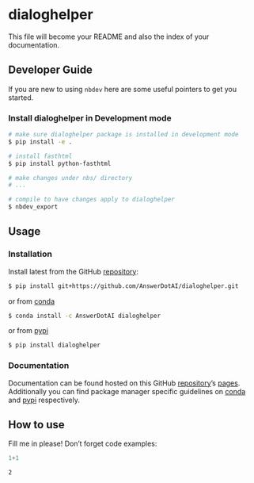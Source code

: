 # dialoghelper


<!-- WARNING: THIS FILE WAS AUTOGENERATED! DO NOT EDIT! -->

This file will become your README and also the index of your
documentation.

## Developer Guide

If you are new to using `nbdev` here are some useful pointers to get you
started.

### Install dialoghelper in Development mode

``` sh
# make sure dialoghelper package is installed in development mode
$ pip install -e .

# install fasthtml
$ pip install python-fasthtml

# make changes under nbs/ directory
# ...

# compile to have changes apply to dialoghelper
$ nbdev_export
```

## Usage

### Installation

Install latest from the GitHub
[repository](https://github.com/AnswerDotAI/dialoghelper):

``` sh
$ pip install git+https://github.com/AnswerDotAI/dialoghelper.git
```

or from [conda](https://anaconda.org/AnswerDotAI/dialoghelper)

``` sh
$ conda install -c AnswerDotAI dialoghelper
```

or from [pypi](https://pypi.org/project/dialoghelper/)

``` sh
$ pip install dialoghelper
```

### Documentation

Documentation can be found hosted on this GitHub
[repository](https://github.com/AnswerDotAI/dialoghelper)’s
[pages](https://AnswerDotAI.github.io/dialoghelper/). Additionally you
can find package manager specific guidelines on
[conda](https://anaconda.org/AnswerDotAI/dialoghelper) and
[pypi](https://pypi.org/project/dialoghelper/) respectively.

## How to use

Fill me in please! Don’t forget code examples:

``` python
1+1
```

    2

